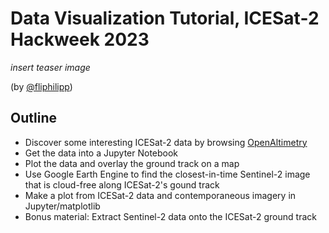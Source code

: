 # Data Visualization Tutorial, ICESat-2 Hackweek 2023

*insert teaser image*

(by [@fliphilipp](https://github.com/fliphilipp))

## Outline

- Discover some interesting ICESat-2 data by browsing [OpenAltimetry](https://openaltimetry.org/data/icesat2/)
- Get the data into a Jupyter Notebook
- Plot the data and overlay the ground track on a map
- Use Google Earth Engine to find the closest-in-time Sentinel-2 image that is cloud-free along ICESat-2's gound track
- Make a plot from ICESat-2 data and contemporaneous imagery in Jupyter/matplotlib
- Bonus material: Extract Sentinel-2 data onto the ICESat-2 ground track 

